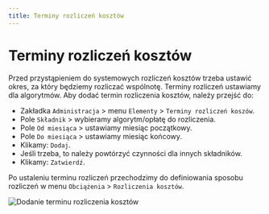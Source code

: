 ```yaml
---
title: Terminy rozliczeń kosztów
---
```


# Terminy rozliczeń kosztów

Przed przystąpieniem do systemowych rozliczeń kosztów trzeba ustawić okres, za który będziemy rozliczać wspólnotę. Terminy rozliczeń ustawiamy dla algorytmów. Aby dodać termin rozliczenia kosztów, należy przejść do:

- Zakładka `Administracja` > menu `Elementy` > `Terminy rozliczeń koszów`.
- Pole `Składnik` > wybieramy algorytm/opłatę do rozliczenia.
- Pole `Od miesiąca` > ustawiamy miesiąc początkowy.
- Pole `Do miesiąca` > ustawiamy miesiąc końcowy.
- Klikamy: `Dodaj`.
- Jeśli trzeba, to należy powtórzyć czynności dla innych składników.
- Klikamy: `Zatwierdź`.

Po ustaleniu terminu rozliczeń przechodzimy do definiowania sposobu rozliczeń w menu `Obciążenia` > `Rozliczenia kosztów`.

![Dodanie terminu rozliczenia kosztów](dodanieterminurozliczeniakosztow.gif)